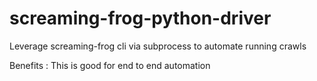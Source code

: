 # screaming-frog-python-driver
Leverage screaming-frog cli via subprocess to automate running crawls

Benefits : This is good for end to end automation
